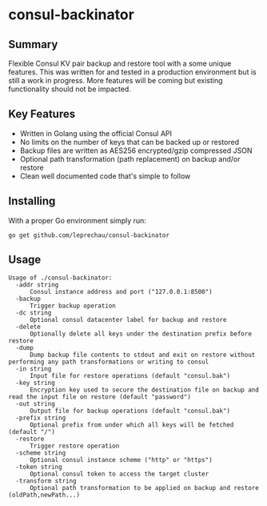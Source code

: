 # consul-backinator

## Summary

Flexible Consul KV pair backup and restore tool with a some unique features.
This was written for and tested in a production environment but is still
a work in progress.  More features will be coming but existing
functionality should not be impacted.

## Key Features

* Written in Golang using the official Consul API
* No limits on the number of keys that can be backed up or restored
* Backup files are written as AES256 encrypted/gzip compressed JSON
* Optional path transformation (path replacement) on backup and/or restore
* Clean well documented code that's simple to follow

## Installing

With a proper Go environment simply run:

```
go get github.com/leprechau/consul-backinator
```

## Usage

```
Usage of ./consul-backinator:
  -addr string
      Consul instance address and port ("127.0.0.1:8500")
  -backup
      Trigger backup operation
  -dc string
      Optional consul datacenter label for backup and restore
  -delete
      Optionally delete all keys under the destination prefix before restore
  -dump
      Dump backup file contents to stdout and exit on restore without performing any path transformations or writing to consul
  -in string
      Input file for restore operations (default "consul.bak")
  -key string
      Encryption key used to secure the destination file on backup and read the input file on restore (default "password")
  -out string
      Output file for backup operations (default "consul.bak")
  -prefix string
      Optional prefix from under which all keys will be fetched (default "/")
  -restore
      Trigger restore operation
  -scheme string
      Optional consul instance scheme ("http" or "https")
  -token string
      Optional consul token to access the target cluster
  -transform string
      Optional path transformation to be applied on backup and restore (oldPath,newPath...)
```
